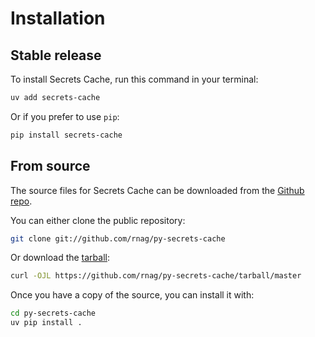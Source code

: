 # Installation

## Stable release

To install Secrets Cache, run this command in your terminal:

```sh
uv add secrets-cache
```

Or if you prefer to use `pip`:

```sh
pip install secrets-cache
```

## From source

The source files for Secrets Cache can be downloaded from the [Github repo](https://github.com/rnag/py-secrets-cache).

You can either clone the public repository:

```sh
git clone git://github.com/rnag/py-secrets-cache
```

Or download the [tarball](https://github.com/rnag/py-secrets-cache/tarball/master):

```sh
curl -OJL https://github.com/rnag/py-secrets-cache/tarball/master
```

Once you have a copy of the source, you can install it with:

```sh
cd py-secrets-cache
uv pip install .
```
